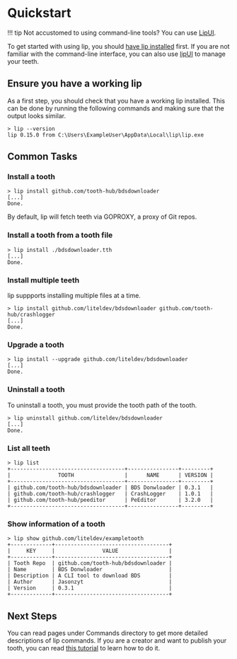# Quickstart

!!! tip
    Not accustomed to using command-line tools? You can use [LipUI](https://github.com/lippkg/LipUI).

To get started with using lip, you should [have lip installed](installation.md) first. If you are not familiar with the command-line interface, you can also use [lipUI](lipui_quickstart.md) to manage your teeth.

## Ensure you have a working lip

As a first step, you should check that you have a working lip installed. This can be done by running the following commands and making sure that the output looks similar.

```shell
> lip --version
lip 0.15.0 from C:\Users\ExampleUser\AppData\Local\lip\lip.exe
```

## Common Tasks

### Install a tooth

```shell
> lip install github.com/tooth-hub/bdsdownloader
[...]
Done.
```

By default, lip will fetch teeth via GOPROXY, a proxy of Git repos.

### Install a tooth from a tooth file

```shell
> lip install ./bdsdownloader.tth
[...]
Done.
```

### Install multiple teeth

lip suppports installing multiple files at a time.

```shell
> lip install github.com/liteldev/bdsdownloader github.com/tooth-hub/crashlogger
[...]
Done.
```

### Upgrade a tooth

```shell
> lip install --upgrade github.com/liteldev/bdsdownloader
[...]
Done.
```

### Uninstall a tooth

To uninstall a tooth, you must provide the tooth path of the tooth.

```shell
> lip uninstall github.com/liteldev/bdsdownloader
[...]
Done.
```

### List all teeth

```shell
> lip list
+------------------------------------+----------------+---------+
|               TOOTH                |      NAME      | VERSION |
+------------------------------------+----------------+---------+
| github.com/tooth-hub/bdsdownloader | BDS Donwloader | 0.3.1   |
| github.com/tooth-hub/crashlogger   | CrashLogger    | 1.0.1   |
| github.com/tooth-hub/peeditor      | PeEditor       | 3.2.0   |
+------------------------------------+----------------+---------+
```

### Show information of a tooth

```shell
> lip show github.com/liteldev/exampletooth
+-------------+------------------------------------+
|     KEY     |               VALUE                |
+-------------+------------------------------------+
| Tooth Repo  | github.com/tooth-hub/bdsdownloader |
| Name        | BDS Donwloader                     |
| Description | A CLI tool to download BDS         |
| Author      | Jasonzyt                           |
| Version     | 0.3.1                              |
+-------------+------------------------------------+
```

## Next Steps

You can read pages under Commands directory to get more detailed descriptions of lip commands. If you are a creator and want to publish your tooth, you can read [this tutorial](tutorials/create_a_lip_tooth.md) to learn how to do it.
